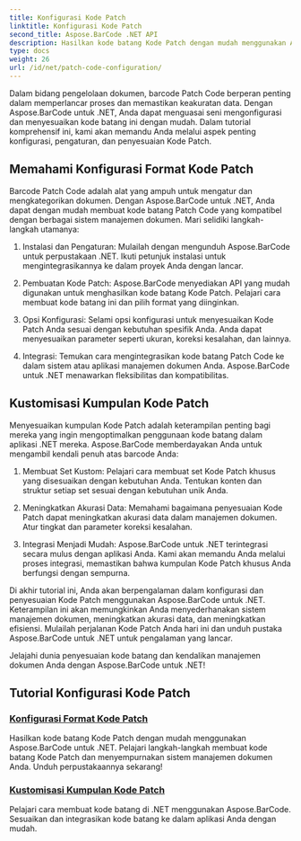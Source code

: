 ```yaml
---
title: Konfigurasi Kode Patch
linktitle: Konfigurasi Kode Patch
second_title: Aspose.BarCode .NET API
description: Hasilkan kode batang Kode Patch dengan mudah menggunakan Aspose.BarCode untuk .NET. Pelajari cara mengonfigurasi dan menyesuaikan format Kode Patch dengan tutorial Aspose.BarCode.
type: docs
weight: 26
url: /id/net/patch-code-configuration/
---
```


Dalam bidang pengelolaan dokumen, barcode Patch Code berperan penting dalam memperlancar proses dan memastikan keakuratan data. Dengan Aspose.BarCode untuk .NET, Anda dapat menguasai seni mengonfigurasi dan menyesuaikan kode batang ini dengan mudah. Dalam tutorial komprehensif ini, kami akan memandu Anda melalui aspek penting konfigurasi, pengaturan, dan penyesuaian Kode Patch.

## Memahami Konfigurasi Format Kode Patch

Barcode Patch Code adalah alat yang ampuh untuk mengatur dan mengkategorikan dokumen. Dengan Aspose.BarCode untuk .NET, Anda dapat dengan mudah membuat kode batang Patch Code yang kompatibel dengan berbagai sistem manajemen dokumen. Mari selidiki langkah-langkah utamanya:

1. Instalasi dan Pengaturan: Mulailah dengan mengunduh Aspose.BarCode untuk perpustakaan .NET. Ikuti petunjuk instalasi untuk mengintegrasikannya ke dalam proyek Anda dengan lancar.

2. Pembuatan Kode Patch: Aspose.BarCode menyediakan API yang mudah digunakan untuk menghasilkan kode batang Kode Patch. Pelajari cara membuat kode batang ini dan pilih format yang diinginkan.

3. Opsi Konfigurasi: Selami opsi konfigurasi untuk menyesuaikan Kode Patch Anda sesuai dengan kebutuhan spesifik Anda. Anda dapat menyesuaikan parameter seperti ukuran, koreksi kesalahan, dan lainnya.

4. Integrasi: Temukan cara mengintegrasikan kode batang Patch Code ke dalam sistem atau aplikasi manajemen dokumen Anda. Aspose.BarCode untuk .NET menawarkan fleksibilitas dan kompatibilitas.

## Kustomisasi Kumpulan Kode Patch

Menyesuaikan kumpulan Kode Patch adalah keterampilan penting bagi mereka yang ingin mengoptimalkan penggunaan kode batang dalam aplikasi .NET mereka. Aspose.BarCode memberdayakan Anda untuk mengambil kendali penuh atas barcode Anda:

1. Membuat Set Kustom: Pelajari cara membuat set Kode Patch khusus yang disesuaikan dengan kebutuhan Anda. Tentukan konten dan struktur setiap set sesuai dengan kebutuhan unik Anda.

2. Meningkatkan Akurasi Data: Memahami bagaimana penyesuaian Kode Patch dapat meningkatkan akurasi data dalam manajemen dokumen. Atur tingkat dan parameter koreksi kesalahan.

3. Integrasi Menjadi Mudah: Aspose.BarCode untuk .NET terintegrasi secara mulus dengan aplikasi Anda. Kami akan memandu Anda melalui proses integrasi, memastikan bahwa kumpulan Kode Patch khusus Anda berfungsi dengan sempurna.

Di akhir tutorial ini, Anda akan berpengalaman dalam konfigurasi dan penyesuaian Kode Patch menggunakan Aspose.BarCode untuk .NET. Keterampilan ini akan memungkinkan Anda menyederhanakan sistem manajemen dokumen, meningkatkan akurasi data, dan meningkatkan efisiensi. Mulailah perjalanan Kode Patch Anda hari ini dan unduh pustaka Aspose.BarCode untuk .NET untuk pengalaman yang lancar. 

Jelajahi dunia penyesuaian kode batang dan kendalikan manajemen dokumen Anda dengan Aspose.BarCode untuk .NET!
## Tutorial Konfigurasi Kode Patch
### [Konfigurasi Format Kode Patch](./patch-code-format-configuration/)
Hasilkan kode batang Kode Patch dengan mudah menggunakan Aspose.BarCode untuk .NET. Pelajari langkah-langkah membuat kode batang Kode Patch dan menyempurnakan sistem manajemen dokumen Anda. Unduh perpustakaannya sekarang!
### [Kustomisasi Kumpulan Kode Patch](./patch-code-set-customization/)
Pelajari cara membuat kode batang di .NET menggunakan Aspose.BarCode. Sesuaikan dan integrasikan kode batang ke dalam aplikasi Anda dengan mudah.